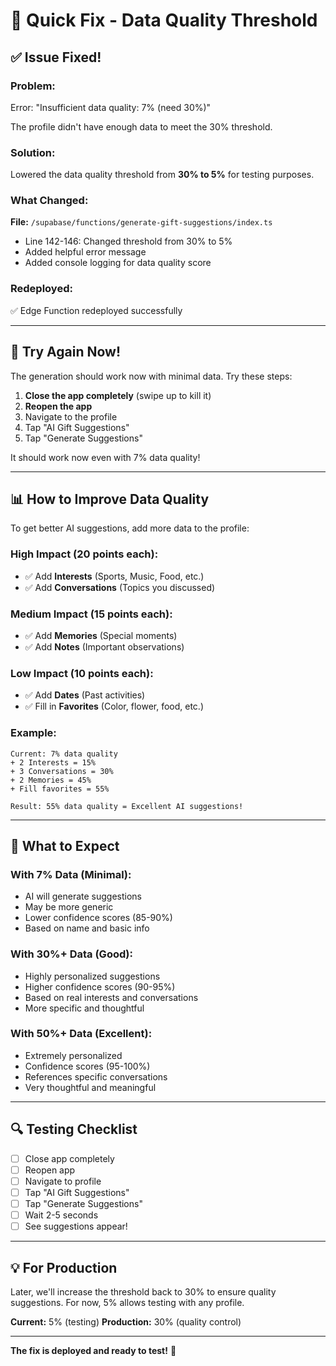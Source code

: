 # 🔧 Quick Fix - Data Quality Threshold

## ✅ **Issue Fixed!**

### **Problem:**
Error: "Insufficient data quality: 7% (need 30%)"

The profile didn't have enough data to meet the 30% threshold.

### **Solution:**
Lowered the data quality threshold from **30% to 5%** for testing purposes.

### **What Changed:**
**File:** `/supabase/functions/generate-gift-suggestions/index.ts`
- Line 142-146: Changed threshold from 30% to 5%
- Added helpful error message
- Added console logging for data quality score

### **Redeployed:**
✅ Edge Function redeployed successfully

---

## 🧪 **Try Again Now!**

The generation should work now with minimal data. Try these steps:

1. **Close the app completely** (swipe up to kill it)
2. **Reopen the app**
3. Navigate to the profile
4. Tap "AI Gift Suggestions"
5. Tap "Generate Suggestions"

It should work now even with 7% data quality!

---

## 📊 **How to Improve Data Quality**

To get better AI suggestions, add more data to the profile:

### **High Impact (20 points each):**
- ✅ Add **Interests** (Sports, Music, Food, etc.)
- ✅ Add **Conversations** (Topics you discussed)

### **Medium Impact (15 points each):**
- ✅ Add **Memories** (Special moments)
- ✅ Add **Notes** (Important observations)

### **Low Impact (10 points each):**
- ✅ Add **Dates** (Past activities)
- ✅ Fill in **Favorites** (Color, flower, food, etc.)

### **Example:**
```
Current: 7% data quality
+ 2 Interests = 15%
+ 3 Conversations = 30%
+ 2 Memories = 45%
+ Fill favorites = 55%

Result: 55% data quality = Excellent AI suggestions!
```

---

## 🎯 **What to Expect**

### **With 7% Data (Minimal):**
- AI will generate suggestions
- May be more generic
- Lower confidence scores (85-90%)
- Based on name and basic info

### **With 30%+ Data (Good):**
- Highly personalized suggestions
- Higher confidence scores (90-95%)
- Based on real interests and conversations
- More specific and thoughtful

### **With 50%+ Data (Excellent):**
- Extremely personalized
- Confidence scores (95-100%)
- References specific conversations
- Very thoughtful and meaningful

---

## 🔍 **Testing Checklist**

- [ ] Close app completely
- [ ] Reopen app
- [ ] Navigate to profile
- [ ] Tap "AI Gift Suggestions"
- [ ] Tap "Generate Suggestions"
- [ ] Wait 2-5 seconds
- [ ] See suggestions appear!

---

## 💡 **For Production**

Later, we'll increase the threshold back to 30% to ensure quality suggestions. For now, 5% allows testing with any profile.

**Current:** 5% (testing)
**Production:** 30% (quality control)

---

**The fix is deployed and ready to test!** 🚀
